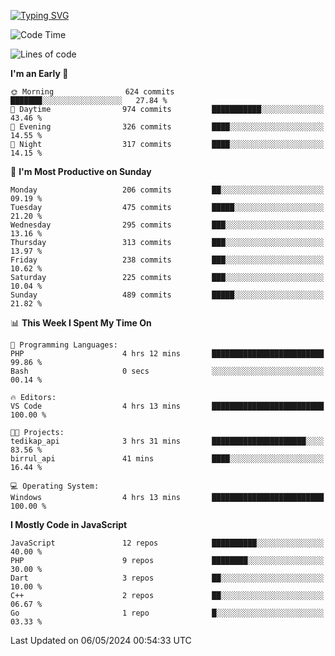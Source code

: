 [![Typing SVG](https://readme-typing-svg.demolab.com?font=Fira+Code&pause=1000&color=F7F7F7&random=false&width=435&lines=Hi+%F0%9F%91%8B%2C+I'm+Rafiu+Sidqi;Junior+Backend+Developer)](https://git.io/typing-svg)
<!--START_SECTION:waka-->
![Code Time](http://img.shields.io/badge/Code%20Time-199%20hrs%2019%20mins-blue)

![Lines of code](https://img.shields.io/badge/From%20Hello%20World%20I%27ve%20Written-870.2%20thousand%20lines%20of%20code-blue)

**I'm an Early 🐤** 

```text
🌞 Morning                624 commits         ███████░░░░░░░░░░░░░░░░░░   27.84 % 
🌆 Daytime                974 commits         ███████████░░░░░░░░░░░░░░   43.46 % 
🌃 Evening                326 commits         ████░░░░░░░░░░░░░░░░░░░░░   14.55 % 
🌙 Night                  317 commits         ████░░░░░░░░░░░░░░░░░░░░░   14.15 % 
```
📅 **I'm Most Productive on Sunday** 

```text
Monday                   206 commits         ██░░░░░░░░░░░░░░░░░░░░░░░   09.19 % 
Tuesday                  475 commits         █████░░░░░░░░░░░░░░░░░░░░   21.20 % 
Wednesday                295 commits         ███░░░░░░░░░░░░░░░░░░░░░░   13.16 % 
Thursday                 313 commits         ███░░░░░░░░░░░░░░░░░░░░░░   13.97 % 
Friday                   238 commits         ███░░░░░░░░░░░░░░░░░░░░░░   10.62 % 
Saturday                 225 commits         ███░░░░░░░░░░░░░░░░░░░░░░   10.04 % 
Sunday                   489 commits         █████░░░░░░░░░░░░░░░░░░░░   21.82 % 
```


📊 **This Week I Spent My Time On** 

```text
💬 Programming Languages: 
PHP                      4 hrs 12 mins       █████████████████████████   99.86 % 
Bash                     0 secs              ░░░░░░░░░░░░░░░░░░░░░░░░░   00.14 % 

🔥 Editors: 
VS Code                  4 hrs 13 mins       █████████████████████████   100.00 % 

🐱‍💻 Projects: 
tedikap_api              3 hrs 31 mins       █████████████████████░░░░   83.56 % 
birrul_api               41 mins             ████░░░░░░░░░░░░░░░░░░░░░   16.44 % 

💻 Operating System: 
Windows                  4 hrs 13 mins       █████████████████████████   100.00 % 
```

**I Mostly Code in JavaScript** 

```text
JavaScript               12 repos            ██████████░░░░░░░░░░░░░░░   40.00 % 
PHP                      9 repos             ████████░░░░░░░░░░░░░░░░░   30.00 % 
Dart                     3 repos             ██░░░░░░░░░░░░░░░░░░░░░░░   10.00 % 
C++                      2 repos             ██░░░░░░░░░░░░░░░░░░░░░░░   06.67 % 
Go                       1 repo              █░░░░░░░░░░░░░░░░░░░░░░░░   03.33 % 
```




 Last Updated on 06/05/2024 00:54:33 UTC
<!--END_SECTION:waka-->

